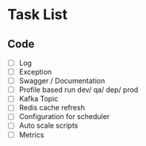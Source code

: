 # Task List

## Code
- [ ] Log
- [ ] Exception
- [ ] Swagger / Documentation
- [ ] Profile based run dev/ qa/ dep/ prod
- [ ] Kafka Topic 
- [ ] Redis cache refresh
- [ ] Configuration for scheduler
- [ ] Auto scale scripts
- [ ] Metrics